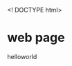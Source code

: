 <! DOCTYPE html>
<html>
  <body>
   <h1>web page
     </h1>
   <p> helloworld
     </p>
 </body>
</html>
